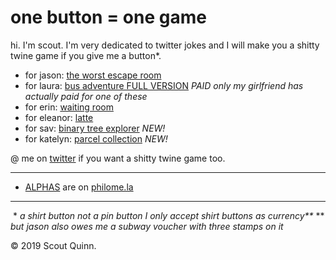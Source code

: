 # one button = one game

hi. I'm scout. I'm very dedicated to twitter jokes and I will make you a shitty twine game if you give me a button\*.

* for jason: [the worst escape room](worst-escape-room.html)
* for laura: [bus adventure FULL VERSION](bus-adventure.html) *PAID only my girlfriend has actually paid for one of these*
* for erin: [waiting room](waiting-room.html)
* for eleanor: [latte](latte.html)
* for sav: [binary tree explorer](binary-tree-explorer.html) *NEW!*
* for katelyn: [parcel collection](parcel-collection.html) *NEW!*

@ me on [twitter](https://twitter.com/calculush) if you want a shitty twine game too.

---

* [ALPHAS](http://philome.la/calculush) are on [philome.la](http://philome.la)

---

&nbsp;\* *a shirt button not a pin button I only accept shirt buttons as currency\*\**
\*\* *but jason also owes me a subway voucher with three stamps on it*

© 2019 Scout Quinn.
